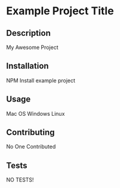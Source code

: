 # Example Project Title
  ## Description 
  My Awesome Project
  ## Installation 
  NPM Install example project
  ## Usage 
  Mac OS Windows Linux
  ## Contributing
  No One Contributed
  ## Tests
  NO TESTS!
